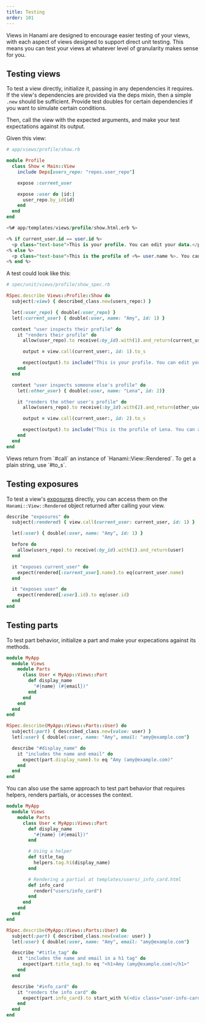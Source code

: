 ```yaml
---
title: Testing
order: 101
---
```


Views in Hanami are designed to encourage easier testing of your views, with each aspect of views designed to support direct unit testing. This means you can test your views at whatever level of granularity makes sense for you.

## Testing views

To test a view directly, initialize it, passing in any dependencies it requires. If the view's dependencies are provided via the deps mixin, then a simple `.new` should be sufficient. Provide test doubles for certain dependencies if you want to simulate certain conditions.

Then, call the view with the expected arguments, and make your test expectations against its output.

Given this view:

```ruby
# app/views/profile/show.rb

module Profile
  class Show < Main::View
    include Deps[users_repo: "repos.user_repo"]

    expose :current_user

    expose :user do |id:|
      user_repo.by_id(id)
    end
  end
end
```

```sql
<%# app/templates/views/profile/show.html.erb %>

<% if current_user.id == user.id %>
  <p class="text-base">This is your profile. You can edit your data.</p>
<% else %>
  <p class="text-base">This is the profile of <%= user.name %>. You can admire it.</p>
<% end %>
```

A test could look like this:

```ruby
# spec/unit/views/profile/show_spec.rb

RSpec.describe Views::Profile::Show do
  subject(:view) { described_class.new(users_repo:) }

  let(:user_repo) { double(:user_repo) }
  let(:current_user) { double(:user, name: "Amy", id: 1) }

  context "user inspects their profile" do
    it "renders their profile" do
      allow(user_repo).to receive(:by_id).with(1).and_return(current_user)

      output = view.call(current_user:, id: 1).to_s

      expect(output).to include("This is your profile. You can edit your data.")
    end
  end

  context "user inspects someone else's profile" do
    let(:other_user) { double(:user, name: "Lena", id: 2)}

    it "renders the other user's profile" do
      allow(users_repo).to receive(:by_id).with(2).and_return(other_user)

      output = view.call(current_user:, id: 2).to_s

      expect(output).to include("This is the profile of Lena. You can admire it.")
    end
  end
end
```

<p class="notice">
Views return from `#call` an instance of `Hanami::View::Rendered`. To get a plain string, use `#to_s`.
</p>

## Testing exposures

To test a view's [exposures](/v2.1/views/input-and-exposures/) directly, you can access them on the `Hanami::View::Rendered` object returned after calling your view.

```ruby
describe "exposures" do
  subject(:rendered) { view.call(current_user: current_user, id: 1) }

  let(:user) { double(:user, name: "Amy", id: 1) }

  before do
    allow(users_repo).to receive(:by_id).with(1).and_return(user)
  end

  it "exposes current_user" do
    expect(rendered[:current_user].name).to eq(current_user.name)
  end

  it "exposes user" do
    expect(rendered[:user].id).to eq(user.id)
  end
end
```

## Testing parts

To test part behavior, initialize a part and make your expecations against its methods.

```ruby
module MyApp
  module Views
    module Parts
      class User < MyApp::Views::Part
        def display_name
          "#{name} (#{email})"
        end
      end
    end
  end
end

RSpec.describe(MyApp::Views::Parts::User) do
  subject(:part) { described_class.new(value: user) }
  let(:user) { double(:user, name: "Amy", email: "amy@example.com"}

  describe "#display_name" do
    it "includes the name and email" do
      expect(part.display_name).to eq "Amy (amy@example.com)"
    end
  end
end
```

You can also use the same approach to test part behavior that requires helpers, renders partials, or accesses the context.

```ruby
module MyApp
  module Views
    module Parts
      class User < MyApp::Views::Part
        def display_name
          "#{name} (#{email})"
        end

        # Using a helper
        def title_tag
          helpers.tag.h1(display_name)
        end

        # Rendering a partial at templates/users/_info_card.html
        def info_card
          render("users/info_card")
        end
      end
    end
  end
end

RSpec.describe(MyApp::Views::Parts::User) do
  subject(:part) { described_class.new(value: user) }
  let(:user) { double(:user, name: "Amy", email: "amy@example.com"}

  describe "#title_tag" do
    it "includes the name and email in a h1 tag" do
      expect(part.title_tag).to eq "<h1>Amy (amy@example.com)</h1>"
    end
  end

  describe "#info_card" do
    it "renders the info card" do
      expect(part.info_card).to start_with %(<div class="user-info-card">)
    end
  end
end
```
